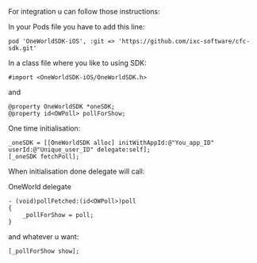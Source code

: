 For integration u can follow those instructions:

In your Pods file you have to add this line:
```
pod 'OneWorldSDK-iOS', :git => 'https://github.com/ixc-software/cfc-sdk.git'
```

In a class file where you like to using SDK:
```
#import <OneWorldSDK-iOS/OneWorldSDK.h>
```
and
```
@property OneWorldSDK *oneSDK;
@property id<OWPoll> pollForShow;
```
One time initialisation:

```
_oneSDK = [[OneWorldSDK alloc] initWithAppId:@"You_app_ID" userId:@"Unique_user_ID" delegate:self];
[_oneSDK fetchPoll];
```
When initialisation done delegate will call:

OneWorld delegate
```
- (void)pollFetched:(id<OWPoll>)poll
{
    _pollForShow = poll;
}
```
and whatever u want:
```
[_pollForShow show];
```

